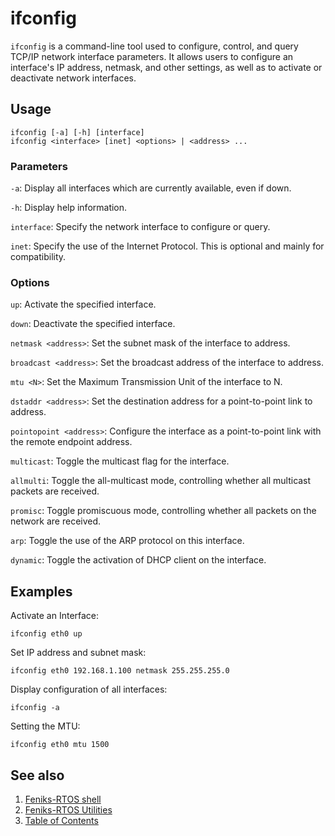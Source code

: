 # ifconfig

`ifconfig` is a command-line tool used to configure, control, and query TCP/IP network interface parameters.
It allows users to configure an interface's IP address, netmask, and other settings,
as well as to activate or deactivate network interfaces.

## Usage

```console
ifconfig [-a] [-h] [interface]
ifconfig <interface> [inet] <options> | <address> ...
```

### Parameters

`-a`: Display all interfaces which are currently available, even if down.

`-h`: Display help information.

`interface`: Specify the network interface to configure or query.

`inet`: Specify the use of the Internet Protocol. This is optional and mainly for compatibility.

### Options

`up`: Activate the specified interface.

`down`: Deactivate the specified interface.

`netmask <address>`: Set the subnet mask of the interface to address.

`broadcast <address>`: Set the broadcast address of the interface to address.

`mtu <N>`: Set the Maximum Transmission Unit of the interface to N.

`dstaddr <address>`: Set the destination address for a point-to-point link to address.

`pointopoint <address>`: Configure the interface as a point-to-point link with the remote endpoint address.

`multicast`: Toggle the multicast flag for the interface.

`allmulti`: Toggle the all-multicast mode, controlling whether all multicast packets are received.

`promisc`: Toggle promiscuous mode, controlling whether all packets on the network are received.

`arp`: Toggle the use of the ARP protocol on this interface.

`dynamic`: Toggle the activation of DHCP client on the interface.

## Examples

Activate an Interface:

```console
ifconfig eth0 up
```

Set IP address and subnet mask:

```console
ifconfig eth0 192.168.1.100 netmask 255.255.255.0
```

Display configuration of all interfaces:

```console
ifconfig -a
```

Setting the MTU:

```console
ifconfig eth0 mtu 1500
```

## See also

1. [Feniks-RTOS shell](../index.md)
2. [Feniks-RTOS Utilities](../../index.md)
3. [Table of Contents](../../../index.md)
